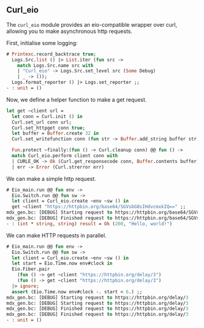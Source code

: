 ## Curl_eio
The `curl_eio` module provides an eio-compatible wrapper over curl, allowing you to make asynchronous http requests.

First, initialise some logging:

```ocaml
# Printexc.record_backtrace true;
  Logs.Src.list () |> List.iter (fun src ->
    match Logs.Src.name src with
    | "Curl_eio" -> Logs.Src.set_level src (Some Debug)
    | _ -> ());
  Logs.format_reporter () |> Logs.set_reporter ;;
- : unit = ()
```

Now, we define a helper function to make a get request.

```ocaml
let get ~client url =
  let conn = Curl.init () in
  Curl.set_url conn url;
  Curl.set_httpget conn true;
  let buffer = Buffer.create 32 in
  Curl.set_writefunction conn (fun str -> Buffer.add_string buffer str; String.length str);

  Fun.protect ~finally:(fun () -> Curl.cleanup conn) @@ fun () ->
  match Curl_eio.perform client conn with
  | CURLE_OK -> Ok (Curl.get_responsecode conn, Buffer.contents buffer)
  | err -> Error (Curl.strerror err)
```

We can make a simple http request.

```ocaml
# Eio_main.run @@ fun env ->
  Eio.Switch.run @@ fun sw ->
  let client = Curl_eio.create ~env ~sw () in
  get ~client "https://httpbin.org/base64/SGVsbG8sIHdvcmxkIQ==" ;;
mdx_gen.bc: [DEBUG] Starting request to https://httpbin.org/base64/SGVsbG8sIHdvcmxkIQ==
mdx_gen.bc: [DEBUG] Finished request to https://httpbin.org/base64/SGVsbG8sIHdvcmxkIQ==
- : (int * string, string) result = Ok (200, "Hello, world!")
```

We can make HTTP requests in parallel.

```ocaml
# Eio_main.run @@ fun env ->
  Eio.Switch.run @@ fun sw ->
  let client = Curl_eio.create ~env ~sw () in
  let start = Eio.Time.now env#clock in
  Eio.Fiber.pair
    (fun () -> get ~client "https://httpbin.org/delay/3")
    (fun () -> get ~client "https://httpbin.org/delay/3")
  |> ignore;
  assert (Eio.Time.now env#clock -. start < 6.) ;;
mdx_gen.bc: [DEBUG] Starting request to https://httpbin.org/delay/3
mdx_gen.bc: [DEBUG] Starting request to https://httpbin.org/delay/3
mdx_gen.bc: [DEBUG] Finished request to https://httpbin.org/delay/3
mdx_gen.bc: [DEBUG] Finished request to https://httpbin.org/delay/3
- : unit = ()
```
